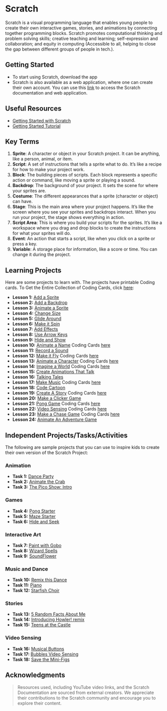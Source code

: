 # Scratch

Scratch is a visual programming language that enables young people to create their own interactive games, stories, and animations by connecting together programming blocks. Scratch promotes computational thinking and problem solving skills; creative teaching and learning; self-expression and collaboration; and equity in computing (Accessible to all, helping to close the gap between different groups of people in tech.).

## Getting Started
* To start using Scratch, download the app
* Scratch is also available as a web application, where one can create their own account. You can use this [link](https://scratch.mit.edu) to access the Scratch documentation and web application.

## Useful Resources
- [Getting Started with Scratch](https://www.youtube.com/watch?v=OeTUa-jTUMk)
- [Getting Started Tutorial](https://scratch.mit.edu/projects/editor/?tutorial=getStarted)

## Key Terms
1. **Sprite**: A character or object in your Scratch project. It can be anything, like a person, animal, or item.
2. **Script**: A set of instructions that tells a sprite what to do. It’s like a recipe for how to make your project work.
3. **Block**: The building pieces of scripts. Each block represents a specific action or command, like moving a sprite or playing a sound.
4. **Backdrop**: The background of your project. It sets the scene for where your sprites are.
5. **Costume**: The different appearances that a sprite (character or object) can have.
6. **Stage**: This is the main area where your project happens. It’s like the screen where you see your sprites and backdrops interact. When you run your project, the stage shows everything in action.
7. **Script Area**: This is where you build your scripts for the sprites. It’s like a workspace where you drag and drop blocks to create the instructions for what your sprites will do.
8. **Event**: An action that starts a script, like when you click on a sprite or press a key.
9. **Variable**: A storage place for information, like a score or time. You can change it during the project.

## Learning Projects
Here are some projects to learn with. The projects have printable Coding cards. To Get the Entire Collection of Coding Cards, click [here](https://resources.scratch.mit.edu/www/cards/en/scratch-cards-all.pdf):

* **Lesson 1:** [Add a Sprite](https://scratch.mit.edu/projects/editor/?tutorial=all)
* **Lesson 2:** [Add a Backdrop](https://scratch.mit.edu/projects/editor/?tutorial=all)
* **Lesson 3:** [Animate a Sprite](https://scratch.mit.edu/projects/editor/?tutorial=all)
* **Lesson 4:** [Change Size](https://scratch.mit.edu/projects/editor/?tutorial=all)
* **Lesson 5:** [Glide Around](https://scratch.mit.edu/projects/editor/?tutorial=all)
* **Lesson 6:** [Make it Spin](https://scratch.mit.edu/projects/editor/?tutorial=all)
* **Lesson 7:** [Add Effects](https://scratch.mit.edu/projects/editor/?tutorial=all)
* **Lesson 8:** [Use Arrow Keys](https://scratch.mit.edu/projects/editor/?tutorial=all)
* **Lesson 9:** [Hide and Show](https://scratch.mit.edu/projects/editor/?tutorial=all)
* **Lesson 10:** [Animate a Name](https://scratch.mit.edu/projects/editor/?tutorial=name) Coding Cards [here](https://resources.scratch.mit.edu/www/cards/en/name-cards.pdf)
* **Lesson 11:** [Record a Sound](https://scratch.mit.edu/projects/editor/?tutorial=all)
* **Lesson 12:** [Make it Fly](https://scratch.mit.edu/projects/editor/?tutorial=make-it-fly) Coding Cards [here](https://resources.scratch.mit.edu/www/cards/en/fly-cards.pdf)
* **Lesson 13:** [Animate a Character](https://scratch.mit.edu/projects/editor/?tutorial=animate-a-character) Coding Cards [here](https://resources.scratch.mit.edu/www/cards/en/animation-cards.pdf)
* **Lesson 14:** [Imagine a World](https://scratch.mit.edu/projects/editor/?tutorial=imagine) Coding Cards [here](https://resources.scratch.mit.edu/www/cards/en/imagine-cards.pdf)
* **Lesson 15:** [Create Animations That Talk](https://scratch.mit.edu/projects/editor/?tutorial=all)
* **Lesson 16:** [Talking Tales](https://scratch.mit.edu/projects/editor/?tutorial=all)
* **Lesson 17:** [Make Music](https://scratch.mit.edu/projects/editor/?tutorial=music) Coding Cards [here](https://resources.scratch.mit.edu/www/cards/en/music-cards.pdf)
* **Lesson 18:** [Code Cartoon](https://scratch.mit.edu/projects/331474033/editor?tutorial=code-cartoon)
* **Lesson 19:** [Create A Story](https://scratch.mit.edu/projects/editor/?tutorial=tell-a-story) Coding Cards [here](https://resources.scratch.mit.edu/www/cards/en/story-cards.pdf)
* **Lesson 20:** [Make a Clicker Game](https://scratch.mit.edu/projects/editor/?tutorial=all)
* **Lesson 21:** [Pong Game](https://scratch.mit.edu/projects/editor/?tutorial=pong) Coding Cards [here](https://resources.scratch.mit.edu/www/cards/en/pong-cards.pdf)
* **Lesson 22:** [Video Sensing](https://scratch.mit.edu/projects/editor/?tutorial=video-sensing) Coding Cards [here](https://resources.scratch.mit.edu/www/cards/en/video-cards.pdf)
* **Lesson 23:** [Make a Chase Game](https://scratch.mit.edu/projects/editor/?tutorial=chase-game) Coding Cards [here](https://resources.scratch.mit.edu/www/cards/en/chase-cards.pdf)
* **Lesson 24:** [Animate An Adventure Game](https://scratch.mit.edu/projects/249143200/editor?tutorial=animate-an-adventure-game)

## Independent Projects/Tasks/Activities
The following are sample projects that you can use to inspire kids to create their own version of the Scratch Project:

### Animation

* **Task 1:** [Dance Party](https://scratch.mit.edu/projects/10128067/)
* **Task 2:** [Animate the Crab](https://scratch.mit.edu/projects/10015059/)
* **Task 3:** [The Pico Show: Intro](https://scratch.mit.edu/projects/10015060/)

### Games

* **Task 4:** [Pong Starter](https://scratch.mit.edu/projects/10128515/)
* **Task 5:** [Maze Starter](https://scratch.mit.edu/projects/10128431/)
* **Task 6:** [Hide and Seek](https://scratch.mit.edu/projects/10128368/)

### Interactive Art

* **Task 7:** [Paint with Gobo](https://scratch.mit.edu/projects/10015857/)
* **Task 8:** [Wizard Spells](https:123//scratch.mit.edu/projects/11829803/)
* **Task 9:** [SoundFlower](https://scratch.mit.edu/projects/10007296/)

### Music and Dance

* **Task 10:** [Remix this Dance](https://scratch.mit.edu/projects/10015792/)
* **Task 11:** [Piano](https://scratch.mit.edu/projects/10012676/)
* **Task 12:** [Starfish Choir](https://scratch.mit.edu/projects/10128483/)

### Stories

* **Task 13:** [5 Random Facts About Me](https://scratch.mit.edu/projects/10014866/)
* **Task 14:** [Introducing Howler! remix](https://scratch.mit.edu/projects/10063757/)
* **Task 15:** [Teens at the Castle](https://scratch.mit.edu/projects/10128197/)

### Video Sensing

* **Task 16:** [Musical Buttons](https://scratch.mit.edu/projects/10128168/)
* **Task 17:** [Bubbles Video Sensing](https://scratch.mit.edu/projects/10128119/)
* **Task 18:** [Save the Mini-Figs](https://scratch.mit.edu/projects/10123832/)

## Acknowledgments

> Resources used, including YouTube video links, and the Scratch Documentation are sourced from external creators. We appreciate their contributions to the Scratch community and encourage you to explore their content.
